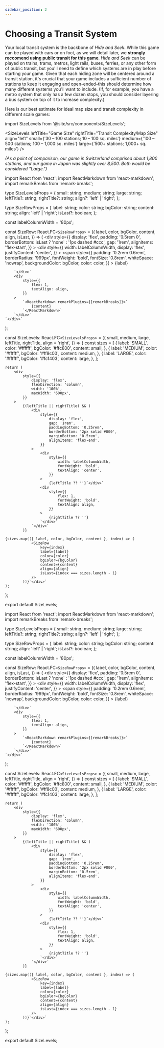 ```yaml
---
sidebar_position: 2
---
```

# Choosing a Transit System

Your local transit system is the backbone of *Hide and Seek*. While this game can be played with cars or on foot, as we will detail later, we **strongly reccomend using public transit for this game**. *Hide and Seek* can be played on trains, trams, metros, light rails, buses, ferries, or any other form of public transit, but you'll need to define which systems are in play before starting your game. Given that each hiding zone will be centered around a transit station, it's crucial that your game includes a sufficient number of stations to keep it engaging and open-ended–this should determine how many different systems you'll want to include. (If, for example, you have a metro system that only has a few dozen stops, you should consider layering a bus system on top of it to increase complexity.)

Here is our best estimate for ideal map size and transit complexity in different scale games:


import SizeLevels from '@site/src/components/SizeLevels';

<SizeLevels
leftTitle="Game Size"
rightTitle="Transit Complexity/Map Size"
align="left"
small={'30 – 100 stations; 10 – 100 sq. miles'}
medium={'100 – 500 stations; 100 – 1,000 sq. miles'}
large={'500+ stations; 1,000+ sq. miles'}
/>

*(As a point of comparison, our game in Switzerland comprised about 1,800 stations, and our game in Japan was slightly over 8,500. Both would be considered "Large.")*

import React from 'react';
import ReactMarkdown from 'react-markdown';
import remarkBreaks from 'remark-breaks';

type SizeLevelsProps = {
    small: string;
    medium: string;
    large: string;
    leftTitle?: string;
    rightTitle?: string;
    align?: 'left' | 'right';
};

type SizeRowProps = {
    label: string;
    color: string;
    bgColor: string;
    content: string;
    align: 'left' | 'right';
    isLast?: boolean;
};

const labelColumnWidth = '80px';

const SizeRow: React.FC`<SizeRowProps>` = ({
    label,
    color,
    bgColor,
    content,
    align,
    isLast,
}) => (
    <div
        style={{
            display: 'flex',
            padding: '0.5rem 0',
            borderBottom: isLast ? 'none' : '1px dashed #ccc',
            gap: '1rem',
            alignItems: 'flex-start',
        }}
    >
        <div
            style={{
                width: labelColumnWidth,
                display: 'flex',
                justifyContent: 'center',
            }}
        >
            <span
                style={{
                    padding: '0.2rem 0.6rem',
                    borderRadius: '999px',
                    fontWeight: 'bold',
                    fontSize: '0.8rem',
                    whiteSpace: 'nowrap',
                    backgroundColor: bgColor,
                    color: color,
                }}
            >
                {label}
          
        `</div>`
        <div
            style={{
                flex: 1,
                textAlign: align,
            }}
        >
            `<ReactMarkdown remarkPlugins={[remarkBreaks]}>`
                {content}
            `</ReactMarkdown>`
        `</div>`
    `</div>`
);

const SizeLevels: React.FC`<SizeLevelsProps>` = ({
    small,
    medium,
    large,
    leftTitle,
    rightTitle,
    align = 'right',
}) => {
    const sizes = [
        {
            label: 'SMALL',
            color: '#ffffff',
            bgColor: '#ffc800',
            content: small,
        },
        {
            label: 'MEDIUM',
            color: '#ffffff',
            bgColor: '#ff8c00',
            content: medium,
        },
        {
            label: 'LARGE',
            color: '#ffffff',
            bgColor: '#fc1403',
            content: large,
        },
    ];

    return (
        <div
            style={{
                display: 'flex',
                flexDirection: 'column',
                width: '100%',
                maxWidth: '600px',
            }}
        >
            {(leftTitle || rightTitle) && (
                <div
                    style={{
                        display: 'flex',
                        gap: '1rem',
                        paddingBottom: '0.25rem',
                        borderBottom: '2px solid #000',
                        marginBottom: '0.5rem',
                        alignItems: 'flex-end',
                    }}
                >
                    <div
                        style={{
                            width: labelColumnWidth,
                            fontWeight: 'bold',
                            textAlign: 'center',
                        }}
                    >
                        {leftTitle ?? ''}`</div>`
                    <div
                        style={{
                            flex: 1,
                            fontWeight: 'bold',
                            textAlign: align,
                        }}
                    >
                        {rightTitle ?? ''}
                    `</div>`
                `</div>`
            )}

    {sizes.map(({ label, color, bgColor, content }, index) => (
                <SizeRow
                    key={index}
                    label={label}
                    color={color}
                    bgColor={bgColor}
                    content={content}
                    align={align}
                    isLast={index === sizes.length - 1}
                />
            ))}`</div>`
    );
};

export default SizeLevels;

import React from 'react';
import ReactMarkdown from 'react-markdown';
import remarkBreaks from 'remark-breaks';

type SizeLevelsProps = {
    small: string;
    medium: string;
    large: string;
    leftTitle?: string;
    rightTitle?: string;
    align?: 'left' | 'right';
};

type SizeRowProps = {
    label: string;
    color: string;
    bgColor: string;
    content: string;
    align: 'left' | 'right';
    isLast?: boolean;
};

const labelColumnWidth = '80px';

const SizeRow: React.FC`<SizeRowProps>` = ({
    label,
    color,
    bgColor,
    content,
    align,
    isLast,
}) => (
    <div
        style={{
            display: 'flex',
            padding: '0.5rem 0',
            borderBottom: isLast ? 'none' : '1px dashed #ccc',
            gap: '1rem',
            alignItems: 'flex-start',
        }}
    >
        <div
            style={{
                width: labelColumnWidth,
                display: 'flex',
                justifyContent: 'center',
            }}
        >
            <span
                style={{
                    padding: '0.2rem 0.6rem',
                    borderRadius: '999px',
                    fontWeight: 'bold',
                    fontSize: '0.8rem',
                    whiteSpace: 'nowrap',
                    backgroundColor: bgColor,
                    color: color,
                }}
            >
                {label}
          
        `</div>`
        <div
            style={{
                flex: 1,
                textAlign: align,
            }}
        >
            `<ReactMarkdown remarkPlugins={[remarkBreaks]}>`
                {content}
            `</ReactMarkdown>`
        `</div>`
    `</div>`
);

const SizeLevels: React.FC`<SizeLevelsProps>` = ({
    small,
    medium,
    large,
    leftTitle,
    rightTitle,
    align = 'right',
}) => {
    const sizes = [
        {
            label: 'SMALL',
            color: '#ffffff',
            bgColor: '#ffc800',
            content: small,
        },
        {
            label: 'MEDIUM',
            color: '#ffffff',
            bgColor: '#ff8c00',
            content: medium,
        },
        {
            label: 'LARGE',
            color: '#ffffff',
            bgColor: '#fc1403',
            content: large,
        },
    ];

    return (
        <div
            style={{
                display: 'flex',
                flexDirection: 'column',
                width: '100%',
                maxWidth: '600px',
            }}
        >
            {(leftTitle || rightTitle) && (
                <div
                    style={{
                        display: 'flex',
                        gap: '1rem',
                        paddingBottom: '0.25rem',
                        borderBottom: '2px solid #000',
                        marginBottom: '0.5rem',
                        alignItems: 'flex-end',
                    }}
                >
                    <div
                        style={{
                            width: labelColumnWidth,
                            fontWeight: 'bold',
                            textAlign: 'center',
                        }}
                    >
                        {leftTitle ?? ''}`</div>`
                    <div
                        style={{
                            flex: 1,
                            fontWeight: 'bold',
                            textAlign: align,
                        }}
                    >
                        {rightTitle ?? ''}
                    `</div>`
                `</div>`
            )}

    {sizes.map(({ label, color, bgColor, content }, index) => (
                <SizeRow
                    key={index}
                    label={label}
                    color={color}
                    bgColor={bgColor}
                    content={content}
                    align={align}
                    isLast={index === sizes.length - 1}
                />
            ))}`</div>`
    );
};

export default SizeLevels;
